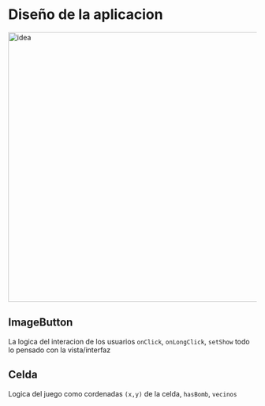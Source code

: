 # Diseño de la aplicacion

<img width="901" height="546" alt="idea" src="https://github.com/user-attachments/assets/86879311-e596-4625-afc0-a5e82f6d566b" />

## ImageButton

La logica del interacion de los usuarios `onClick`, `onLongClick`, `setShow` todo lo pensado con la vista/interfaz

## Celda

Logica del juego como cordenadas `(x,y)` de la celda, `hasBomb`, `vecinos`
